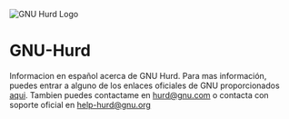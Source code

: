 ![GNU Hurd Logo](https://upload.wikimedia.org/wikipedia/commons/thumb/f/f6/Hurd-logo.svg/140px-Hurd-logo.svg.png)
# GNU-Hurd
Informacion en español acerca de GNU Hurd. Para mas información, puedes entrar a alguno de los enlaces oficiales de GNU proporcionados [aqui](Referencias.md). Tambien puedes contactame en hurd@gnu.com o contacta con soporte oficial en help-hurd@gnu.org